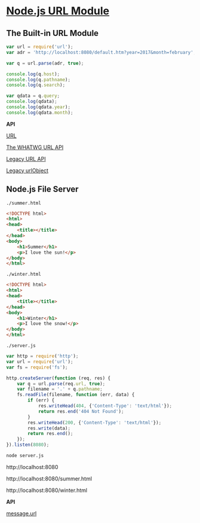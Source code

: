 # [Node.js URL Module](https://www.w3schools.com/nodejs/nodejs_url.asp)

## The Built-in URL Module

```javascript
var url = require('url');
var adr = 'http://localhost:8080/default.htm?year=2017&month=february';

var q = url.parse(adr, true);

console.log(q.host);
console.log(q.pathname);
console.log(q.search);

var qdata = q.query;
console.log(qdata);
console.log(qdata.year);
console.log(qdata.month);
```

**API**

[URL](https://nodejs.org/dist/latest-v8.x/docs/api/url.html)

[The WHATWG URL API](https://nodejs.org/dist/latest-v8.x/docs/api/url.html#url_the_whatwg_url_api)

[Legacy URL API](https://nodejs.org/dist/latest-v8.x/docs/api/url.html#url_legacy_url_api)

[Legacy urlObject](https://nodejs.org/dist/latest-v8.x/docs/api/url.html#url_legacy_urlobject)

## Node.js File Server

`./summer.html`
```html
<!DOCTYPE html>
<html>
<head>
    <title></title>
</head>
<body>
    <h1>Summer</h1>
    <p>I love the sun!</p>
</body>
</html>
```

`./winter.html`
```html
<!DOCTYPE html>
<html>
<head>
    <title></title>
</head>
<body>
    <h1>Winter</h1>
    <p>I love the snow!</p>
</body>
</html>
```

`./server.js`
```javascript
var http = require('http');
var url = require('url');
var fs = require('fs');

http.createServer(function (req, res) {
    var q = url.parse(req.url, true);
    var filename = '.' + q.pathname;
    fs.readFile(filename, function (err, data) {
        if (err) {
            res.writeHead(404, {'Content-Type': 'text/html'});
            return res.end('404 Not Found');
        }
        res.writeHead(200, {'Content-Type': 'text/html'});
        res.write(data);
        return res.end();
    });
}).listen(8080);
```

```bash
node server.js
```

http://localhost:8080

http://localhost:8080/summer.html

http://localhost:8080/winter.html

**API**

[message.url](https://nodejs.org/dist/latest-v8.x/docs/api/http.html#http_message_url)